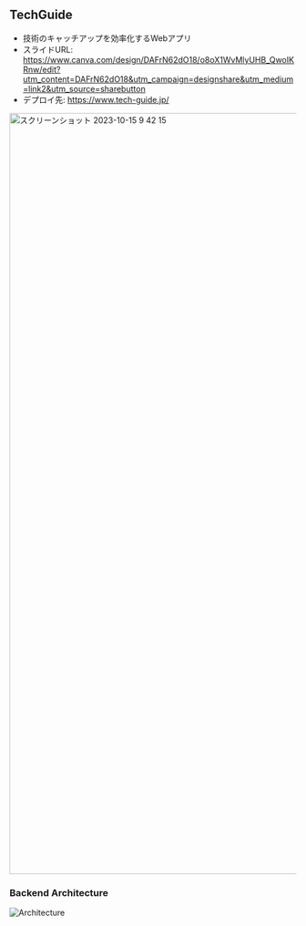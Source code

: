 ## TechGuide 
- 技術のキャッチアップを効率化するWebアプリ
- スライドURL: https://www.canva.com/design/DAFrN62dO18/o8oX1WvMlyUHB_QwoIKRnw/edit?utm_content=DAFrN62dO18&utm_campaign=designshare&utm_medium=link2&utm_source=sharebutton
- デプロイ先: https://www.tech-guide.jp/


<img width="1336" alt="スクリーンショット 2023-10-15 9 42 15" src="https://github.com/cocoide/tech-guide/assets/113165849/abc372db-e7f5-4b0c-83e6-354c9d4f26d9">

### Backend Architecture
![Architecture](https://github.com/cocoide/tech-guide/main/backend/docs/architecture.png)